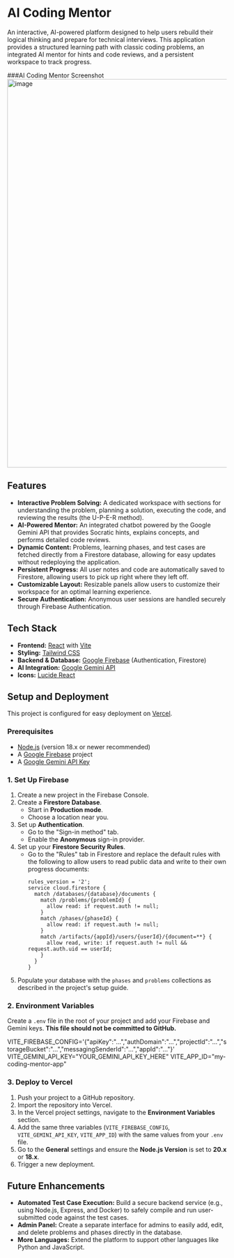 # AI Coding Mentor

An interactive, AI-powered platform designed to help users rebuild their logical thinking and prepare for technical interviews. This application provides a structured learning path with classic coding problems, an integrated AI mentor for hints and code reviews, and a persistent workspace to track progress.

###AI Coding Mentor Screenshot
<img width="1895" height="891" alt="image" src="https://github.com/user-attachments/assets/9aa21a1e-9e6c-420f-957b-64f049dc4b06" />


## Features

- **Interactive Problem Solving:** A dedicated workspace with sections for understanding the problem, planning a solution, executing the code, and reviewing the results (the U-P-E-R method).
- **AI-Powered Mentor:** An integrated chatbot powered by the Google Gemini API that provides Socratic hints, explains concepts, and performs detailed code reviews.
- **Dynamic Content:** Problems, learning phases, and test cases are fetched directly from a Firestore database, allowing for easy updates without redeploying the application.
- **Persistent Progress:** All user notes and code are automatically saved to Firestore, allowing users to pick up right where they left off.
- **Customizable Layout:** Resizable panels allow users to customize their workspace for an optimal learning experience.
- **Secure Authentication:** Anonymous user sessions are handled securely through Firebase Authentication.

## Tech Stack

- **Frontend:** [React](https://reactjs.org/) with [Vite](https://vitejs.dev/)
- **Styling:** [Tailwind CSS](https://tailwindcss.com/)
- **Backend & Database:** [Google Firebase](https://firebase.google.com/) (Authentication, Firestore)
- **AI Integration:** [Google Gemini API](https://ai.google.dev/)
- **Icons:** [Lucide React](https://lucide.dev/)

## Setup and Deployment

This project is configured for easy deployment on [Vercel](https://vercel.com/).

### Prerequisites

- [Node.js](https://nodejs.org/) (version 18.x or newer recommended)
- A [Google Firebase](https://firebase.google.com/) project
- A [Google Gemini API Key](https://ai.google.dev/)

### 1. Set Up Firebase

1.  Create a new project in the Firebase Console.
2.  Create a **Firestore Database**.
    - Start in **Production mode**.
    - Choose a location near you.
3.  Set up **Authentication**.
    - Go to the "Sign-in method" tab.
    - Enable the **Anonymous** sign-in provider.
4.  Set up your **Firestore Security Rules**.
    - Go to the "Rules" tab in Firestore and replace the default rules with the following to allow users to read public data and write to their own progress documents:
      ```
      rules_version = '2';
      service cloud.firestore {
        match /databases/{database}/documents {
          match /problems/{problemId} {
            allow read: if request.auth != null;
          }
          match /phases/{phaseId} {
            allow read: if request.auth != null;
          }
          match /artifacts/{appId}/users/{userId}/{document=**} {
            allow read, write: if request.auth != null && request.auth.uid == userId;
          }
        }
      }
      ```
5.  Populate your database with the `phases` and `problems` collections as described in the project's setup guide.

### 2. Environment Variables

Create a `.env` file in the root of your project and add your Firebase and Gemini keys. **This file should not be committed to GitHub.**


VITE_FIREBASE_CONFIG='{"apiKey":"...","authDomain":"...","projectId":"...","storageBucket":"...","messagingSenderId":"...","appId":"..."}'
VITE_GEMINI_API_KEY="YOUR_GEMINI_API_KEY_HERE"
VITE_APP_ID="my-coding-mentor-app"


### 3. Deploy to Vercel

1.  Push your project to a GitHub repository.
2.  Import the repository into Vercel.
3.  In the Vercel project settings, navigate to the **Environment Variables** section.
4.  Add the same three variables (`VITE_FIREBASE_CONFIG`, `VITE_GEMINI_API_KEY`, `VITE_APP_ID`) with the same values from your `.env` file.
5.  Go to the **General** settings and ensure the **Node.js Version** is set to **20.x** or **18.x**.
6.  Trigger a new deployment.

## Future Enhancements

- **Automated Test Case Execution:** Build a secure backend service (e.g., using Node.js, Express, and Docker) to safely compile and run user-submitted code against the test cases.
- **Admin Panel:** Create a separate interface for admins to easily add, edit, and delete problems and phases directly in the database.
- **More Languages:** Extend the platform to support other languages like Python and JavaScript.
